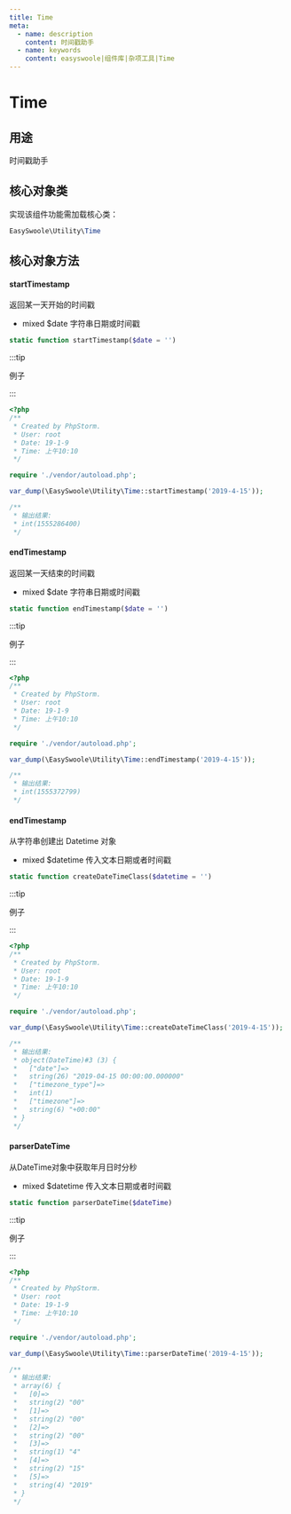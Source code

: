```yaml
---
title: Time
meta:
  - name: description
    content: 时间戳助手
  - name: keywords
    content: easyswoole|组件库|杂项工具|Time
---
```




# Time



## 用途

时间戳助手



## 核心对象类

实现该组件功能需加载核心类：

```php
EasySwoole\Utility\Time
```



## 核心对象方法



#### startTimestamp

返回某一天开始的时间戳

- mixed $date 字符串日期或时间戳

```php
static function startTimestamp($date = '')
```

:::tip

例子

:::

```php
<?php
/**
 * Created by PhpStorm.
 * User: root
 * Date: 19-1-9
 * Time: 上午10:10
 */

require './vendor/autoload.php';

var_dump(\EasySwoole\Utility\Time::startTimestamp('2019-4-15'));

/**
 * 输出结果:
 * int(1555286400)
 */
```



#### endTimestamp

返回某一天结束的时间戳

- mixed $date 字符串日期或时间戳

```php
static function endTimestamp($date = '')
```

:::tip

例子

:::

```php
<?php
/**
 * Created by PhpStorm.
 * User: root
 * Date: 19-1-9
 * Time: 上午10:10
 */

require './vendor/autoload.php';

var_dump(\EasySwoole\Utility\Time::endTimestamp('2019-4-15'));

/**
 * 输出结果:
 * int(1555372799)
 */
```



#### endTimestamp

从字符串创建出 Datetime 对象

- mixed $datetime 传入文本日期或者时间戳

```php
static function createDateTimeClass($datetime = '')
```

:::tip

例子

:::

```php
<?php
/**
 * Created by PhpStorm.
 * User: root
 * Date: 19-1-9
 * Time: 上午10:10
 */

require './vendor/autoload.php';

var_dump(\EasySwoole\Utility\Time::createDateTimeClass('2019-4-15'));

/**
 * 输出结果:
 * object(DateTime)#3 (3) {
 *   ["date"]=>
 *   string(26) "2019-04-15 00:00:00.000000"
 *   ["timezone_type"]=>
 *   int(1)
 *   ["timezone"]=>
 *   string(6) "+00:00"
 * }
 */
```



#### parserDateTime

从DateTime对象中获取年月日时分秒

- mixed $datetime 传入文本日期或者时间戳

```php
static function parserDateTime($dateTime)
```

:::tip

例子

:::

```php
<?php
/**
 * Created by PhpStorm.
 * User: root
 * Date: 19-1-9
 * Time: 上午10:10
 */

require './vendor/autoload.php';

var_dump(\EasySwoole\Utility\Time::parserDateTime('2019-4-15'));

/**
 * 输出结果:
 * array(6) {
 *   [0]=>
 *   string(2) "00"
 *   [1]=>
 *   string(2) "00"
 *   [2]=>
 *   string(2) "00"
 *   [3]=>
 *   string(1) "4"
 *   [4]=>
 *   string(2) "15"
 *   [5]=>
 *   string(4) "2019"
 * }
 */
```


